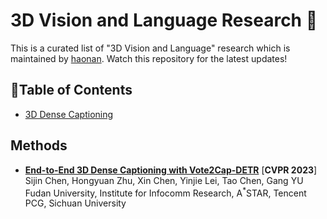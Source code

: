 # 3D Vision and Language Research 🧊
This is a curated list of "3D Vision and Language" research which is maintained by [haonan](https://github.com/zchoi). Watch this repository for the latest updates!

## 📒Table of Contents
- [3D Dense Captioning](methods)

## Methods
* [**End-to-End 3D Dense Captioning with Vote2Cap-DETR**](https://arxiv.org/pdf/2301.02508.pdf) [**CVPR 2023**] <br>
Sijin Chen, Hongyuan Zhu, Xin Chen, Yinjie Lei, Tao Chen, Gang YU<br>
Fudan University, Institute for Infocomm Research, A<sup>*</sup>STAR, Tencent PCG, Sichuan University
